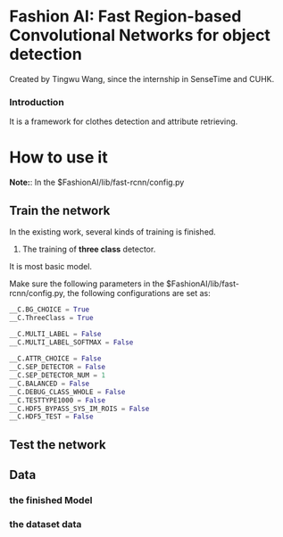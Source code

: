 # Fashion AI: Fast Region-based Convolutional Networks for object detection

Created by Tingwu Wang, since the internship in SenseTime and CUHK.

### Introduction

It is a framework for clothes detection and attribute retrieving.

# How to use it

**Note:**: In the $FashionAI/lib/fast-rcnn/config.py

## Train the network

In the existing work, several kinds of training is finished.

1. The training of **three class** detector.

It is most basic model.

Make sure the following parameters in the $FashionAI/lib/fast-rcnn/config.py,
the following configurations are set as:

```Python
__C.BG_CHOICE = True
__C.ThreeClass = True

__C.MULTI_LABEL = False
__C.MULTI_LABEL_SOFTMAX = False
 
__C.ATTR_CHOICE = False
__C.SEP_DETECTOR = False
__C.SEP_DETECTOR_NUM = 1
__C.BALANCED = False
__C.DEBUG_CLASS_WHOLE = False
__C.TESTTYPE1000 = False
__C.HDF5_BYPASS_SYS_IM_ROIS = False
__C.HDF5_TEST = False

```

## Test the network

## Data

### the finished Model

### the dataset data
